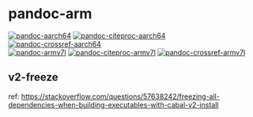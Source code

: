 # pandoc-arm

[![pandoc-aarch64](https://github.com/arm4rpi/pandoc-arm/workflows/pandoc-aarch64/badge.svg)](https://github.com/arm4rpi/pandoc-arm/actions)  [![pandoc-citeproc-aarch64](https://github.com/arm4rpi/pandoc-arm/workflows/pandoc-citeproc-aarch64/badge.svg)](https://github.com/arm4rpi/pandoc-arm/actions)  [![pandoc-crossref-aarch64](https://github.com/arm4rpi/pandoc-arm/workflows/pandoc-crossref-aarch64/badge.svg)](https://github.com/arm4rpi/pandoc-arm/actions)  
[![pandoc-armv7l](https://github.com/arm4rpi/pandoc-arm/workflows/pandoc-armv7l/badge.svg)](https://github.com/arm4rpi/pandoc-arm/actions) [![pandoc-citeproc-armv7l](https://github.com/arm4rpi/pandoc-arm/workflows/pandoc-citeproc-armv7l/badge.svg)](https://github.com/arm4rpi/pandoc-arm/actions) [![pandoc-crossref-armv7l](https://github.com/arm4rpi/pandoc-arm/workflows/pandoc-crossref-armv7l/badge.svg)](https://github.com/arm4rpi/pandoc-arm/actions)

## v2-freeze

ref: https://stackoverflow.com/questions/57638242/freezing-all-dependencies-when-building-executables-with-cabal-v2-install

